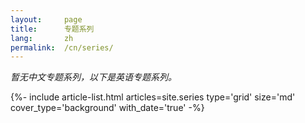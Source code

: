 ```yaml
---
layout:     page
title:      专题系列
lang:       zh
permalink:  /cn/series/
---
```


_暂无中文专题系列，以下是英语专题系列。_

<div class="layout--articles">
  <section class="my-5">
    {%- include article-list.html
          articles=site.series
          type='grid'
          size='md'
          cover_type='background'
          with_date='true'
    -%}
  </section>
</div>
